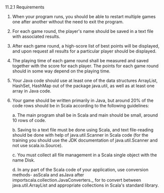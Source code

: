 11.2.1 Requirements

1. When your program runs, you should be able to restart multiple games one after another without the need to exit the program.
2. For each game round, the player's name should be saved in a text file with associated results.
3. After each game round, a high-score list of best points will be displayed, and upon request all results for a particular player should be displayed.
4. The playing time of each game round shall be measured and saved together with the score for each player. The points for each game round should in some way depend on the playing time.
5. Your Java code should use at least one of the data structures ArrayList, HashSet, HashMap out of the package java.util, as well as at least one array in Java code.
6. Your game should be written primarily in Java, but around 20% of the code rows should be in Scala according to the following guidelines:

    a. The main program shall be in Scala and main should be small, around 10 rows of code.

    b. Saving to a text file must be done using Scala, and text file-reading should be done with help of java.util.Scanner in Scala code (for the training you should use the JDK documentation of java.util.Scanner and not use scala.io.Source).

    c. You must collect all file management in a Scala single object with the name Disk.

    d. In any part of the Scala code of your application, use conversion methods- asScala and asJava after importscala.collection.JavaConverters._ for to convert between java.util.ArrayList and appropriate collections in Scala's standard library.
